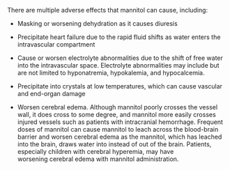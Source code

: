 There are multiple adverse effects that mannitol can cause, including:

- Masking or worsening dehydration as it causes diuresis

- Precipitate heart failure due to the rapid fluid shifts as water enters the intravascular compartment

- Cause or worsen electrolyte abnormalities due to the shift of free water into the intravascular space. Electrolyte abnormalities may include but are not limited to hyponatremia, hypokalemia, and hypocalcemia.

- Precipitate into crystals at low temperatures, which can cause vascular and end-organ damage

- Worsen cerebral edema. Although mannitol poorly crosses the vessel wall, it does cross to some degree, and mannitol more easily crosses injured vessels such as patients with intracranial hemorrhage. Frequent doses of mannitol can cause mannitol to leach across the blood-brain barrier and worsen cerebral edema as the mannitol, which has leached into the brain, draws water into instead of out of the brain. Patients, especially children with cerebral hyperemia, may have worsening cerebral edema with mannitol administration.